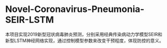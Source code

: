# Novel-Coronavirus-Pneumonia-SEIR-LSTM
本项目实现2019新型冠状病毒肺炎预测，分别采用经典传染病动力学模型SEIR和新型LSTM神经网络实现，通过控制模型参数来改变干预程度，体现防控的意义。
